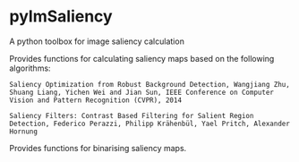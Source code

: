 # pyImSaliency
A python toolbox for image saliency calculation

Provides functions for calculating saliency maps based on the following algorithms:

    Saliency Optimization from Robust Background Detection, Wangjiang Zhu, Shuang Liang, Yichen Wei and Jian Sun, IEEE Conference on Computer Vision and Pattern Recognition (CVPR), 2014
    
    Saliency Filters: Contrast Based Filtering for Salient Region Detection, Federico Perazzi, Philipp Krähenbül, Yael Pritch, Alexander Hornung  


Provides functions for binarising saliency maps.
